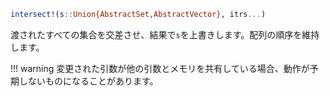 ```julia
intersect!(s::Union{AbstractSet,AbstractVector}, itrs...)
```

渡されたすべての集合を交差させ、結果で`s`を上書きします。配列の順序を維持します。

!!! warning
    変更された引数が他の引数とメモリを共有している場合、動作が予期しないものになることがあります。

